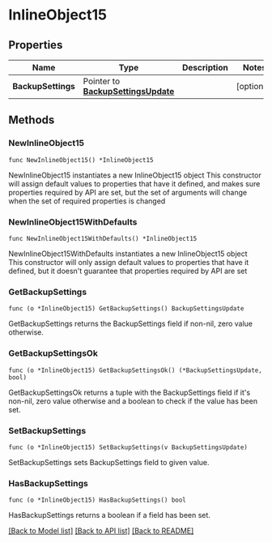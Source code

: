 # InlineObject15

## Properties

Name | Type | Description | Notes
------------ | ------------- | ------------- | -------------
**BackupSettings** | Pointer to [**BackupSettingsUpdate**](backupSettingsUpdate.md) |  | [optional] 

## Methods

### NewInlineObject15

`func NewInlineObject15() *InlineObject15`

NewInlineObject15 instantiates a new InlineObject15 object
This constructor will assign default values to properties that have it defined,
and makes sure properties required by API are set, but the set of arguments
will change when the set of required properties is changed

### NewInlineObject15WithDefaults

`func NewInlineObject15WithDefaults() *InlineObject15`

NewInlineObject15WithDefaults instantiates a new InlineObject15 object
This constructor will only assign default values to properties that have it defined,
but it doesn't guarantee that properties required by API are set

### GetBackupSettings

`func (o *InlineObject15) GetBackupSettings() BackupSettingsUpdate`

GetBackupSettings returns the BackupSettings field if non-nil, zero value otherwise.

### GetBackupSettingsOk

`func (o *InlineObject15) GetBackupSettingsOk() (*BackupSettingsUpdate, bool)`

GetBackupSettingsOk returns a tuple with the BackupSettings field if it's non-nil, zero value otherwise
and a boolean to check if the value has been set.

### SetBackupSettings

`func (o *InlineObject15) SetBackupSettings(v BackupSettingsUpdate)`

SetBackupSettings sets BackupSettings field to given value.

### HasBackupSettings

`func (o *InlineObject15) HasBackupSettings() bool`

HasBackupSettings returns a boolean if a field has been set.


[[Back to Model list]](../README.md#documentation-for-models) [[Back to API list]](../README.md#documentation-for-api-endpoints) [[Back to README]](../README.md)


